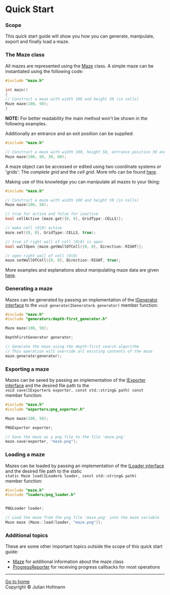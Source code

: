 # Quick Start

### Scope
This quick start guide will show you how you can generate, manipulate, export and finally load a maze.

### The Maze class
All mazes are represented using the [Maze](Maze.md) class.
A simple maze can be instantiated using the following code:
```c++
#include "maze.h"

int main()
{
// Construct a maze with width 100 and height 50 (in cells)
Maze maze(100, 50);
}
```

**NOTE:** For better readability the main method won't be shown in the following examples.

Additionally an entrance and an exit position can be supplied:
```c++
#include "maze.h"

// Construct a maze with width 100, height 50, entrance position 30 and exit position 60 (in cells)
Maze maze(100, 50, 30, 60);
```


A maze object can be accessed or edited using two coordinate systems or 'grids': The *complete grid* and the *cell grid*.
More info can be found [here](Maze.md#different-grid-types).

Making use of this knowledge you can manipulate all mazes to your liking:

```c++
#include "maze.h"

// Construct a maze with width 100 and height 50 (in cells)
Maze maze(100, 50);

// true for active and false for inactive
bool cellActive {maze.get({0, 0}, GridType::CELLS)};

// make cell (0|0) active
maze.set({0, 0}, GridType::CELLS, true);

// true if right wall of cell (0|0) is open
bool wallOpen {maze.getWallOfCell({0, 0}, Direction::RIGHT)};

// open right wall of cell (0|0)
maze.setWallOfCell({0, 0}, Direction::RIGHT, true);
```

More examples and explanations about manipulating maze data are given [here](Maze.md#accessing-and-changing-data).

### Generating a maze
Mazes can be generated by passing an implementation of the [IGenerator interface](generators/Generator.md) to the
`void generate(IGenerator& generator)` member function:

```c++
#include "maze.h"
#include "generators/depth-first_generator.h"

Maze maze(100, 50);

DepthFirstGenerator generator;

// Generate the maze using the depth-first search algorithm
// This operation will override all existing contents of the maze
maze.generate(generator);
```

### Exporting a maze
Mazes can be saved by passing an implementation of the [IExporter interface](exporters/Exporter.md)
and the desired file path to the\
`void save(IExporter& exporter, const std::string& path) const`\
member function:

```c++
#include "maze.h"
#include "exporters/png_exporter.h"

Maze maze(100, 50);

PNGExporter exporter;

// Save the maze as a png file to the file 'maze.png'
maze.save(exporter, "maze.png");
```

### Loading a maze
Mazes can be loaded by passing an implementation of the [ILoader interface](loaders/Loader.md)
and the desired file path to the static\
`static Maze load(ILoader& loader, const std::string& path)`\
member function:
```c++
#include "maze.h"
#include "loaders/png_loader.h"


PNGLoader loader;

// Load the maze from the png file 'maze.png' into the maze variable
Maze maze {Maze::load(loader, "maze.png")};
```


### Additional topics
These are some other important topics outside the scope of this quick start guide:
- [Maze](Maze.md) for additional information about the maze class
- [ProgressReporter](ProgressReporter.md) for receiving progress callbacks for most operations

---
[Go to home](Home.md)\
Copyright © Julian Hofmann
